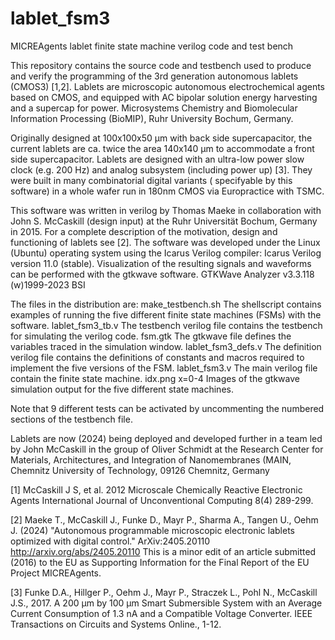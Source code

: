 # lablet_fsm3
MICREAgents lablet finite state machine verilog code and test bench 

This repository contains the source code and testbench used to produce and verify the programming of the 3rd generation autonomous lablets (CMOS3) [1,2].
Lablets are microscopic autonomous electrochemical agents based on CMOS, and equipped with AC bipolar solution energy harvesting and a supercap for power.
Microsystems Chemistry and Biomolecular Information Processing (BioMIP), Ruhr University Bochum, Germany.

Originally designed at 100x100x50 µm with back side supercapacitor, the current lablets are ca. twice the area 140x140 µm to accommodate a front side supercapacitor.
Lablets are designed with an ultra-low power slow clock (e.g. 200 Hz) and analog subsystem (including power up) [3].
They were built in many combinatorial digital variants ( specifyable by this software) in a whole wafer run in 180nm CMOS via Europractice with TSMC.

This software was written in verilog by Thomas Maeke in collaboration with John S. McCaskill (design input) at the Ruhr Universität Bochum, Germany in 2015.
For a complete description of the motivation, design and functioning of lablets see [2].
The software was developed under the Linux (Ubuntu) operating system using the Icarus Verilog compiler: Icarus Verilog version 11.0 (stable).
Visualization of the resulting signals and waveforms can be performed with the gtkwave software. GTKWave Analyzer v3.3.118 (w)1999-2023 BSI

The files in the distribution are:
make_testbench.sh   The shellscript contains examples of running the five different finite state machines (FSMs) with the software.
lablet_fsm3_tb.v    The testbench verilog file contains the testbench for simulating the verilog code.
fsm.gtk             The gtkwave file defines the variables traced in the simulation window.
lablet_fsm3_defs.v  The definition verilog file contains the definitions of constants and macros required to implement the five versions of the FSM.
lablet_fsm3.v       The main verilog file contain the finite state machine.
idx.png  x=0-4      Images of the gtkwave simulation output for the five different state machines.

Note that 9 different tests can be activated by uncommenting the numbered sections of the testbench file.

Lablets are now (2024) being deployed and developed further in a team led by John McCaskill in the group of Oliver Schmidt at the 
Research Center for Materials, Architectures, and Integration of Nanomembranes (MAIN, Chemnitz University of Technology, 09126 Chemnitz, Germany

[1] McCaskill J S, et al. 2012 Microscale Chemically Reactive Electronic Agents International Journal of Unconventional Computing 8(4) 289-299.

[2] Maeke T., McCaskill J., Funke D., Mayr P., Sharma A., Tangen U., Oehm J. (2024) "Autonomous programmable microscopic electronic lablets optimized with digital control."
ArXiv:2405.20110    http://arxiv.org/abs/2405.20110  This is a minor edit of an article submitted (2016) to the EU as Supporting Information for the Final Report of the EU Project MICREAgents.

[3] Funke D.A., Hillger P., Oehm J., Mayr P., Straczek L., Pohl N., McCaskill J.S., 2017. A 200 µm by 100 µm Smart Submersible System with an Average Current Consumption of 1.3 nA and a Compatible Voltage Converter. IEEE Transactions on Circuits and Systems Online., 1-12.
